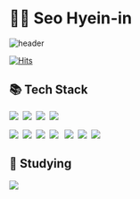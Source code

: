 # 👩‍💻 Seo Hyein-in 

![header](https://capsule-render.vercel.app/api?height=400&text=Welcome%20to&desc=Kanon's%20World)


[![Hits](https://hits.seeyoufarm.com/api/count/incr/badge.svg?url=https%3A%2F%2Fgithub.com%2Fpuputia%2Fhit-counter&count_bg=%2379C83D&title_bg=%23555555&icon=react.svg&icon_color=%2344DBF2&title=hits&edge_flat=false)](https://hits.seeyoufarm.com)
<!--
## 🏫 Education 🏫
Hanyang Women's University(2020.3~2024.2)
> Department of Software Convergence 
<br><br>
<br><br>
-->


## 📚 Tech Stack

<p align="left">
  <img src="https://img.shields.io/badge/HTML-E34F26?style=flat-square&logo=html5&logoColor=white"/>&nbsp
  <img src="https://img.shields.io/badge/css-1572B6?style=flat-square&logo=css3&logoColor=white"/></a>&nbsp
  <img src="https://img.shields.io/badge/Javascript-ffb13b?style=flat-square&logo=javascript&logoColor=white"/></a>&nbsp 
  <img src="https://img.shields.io/badge/React-61DAFB?style=flat-square&logo=react&logoColor=white"/>&nbsp

     
</p>

<p align="left">
 <img src="https://img.shields.io/badge/styled--components-DB7093?style=for-the-badge&logo=styled-components&logoColor=white"/>&nbsp
 <img src= https://img.shields.io/badge/CSS%20Modules-000000.svg?style=for-the-badge&logo=CSS-Modules&logoColor=white>&nbsp 
 <img src="https://img.shields.io/badge/Netlify-00C7B7?style=for-the-badge&logo=netlify&logoColor=white"/>&nbsp
  <img src="https://img.shields.io/badge/Vite-646CFF.svg?style=for-the-badge&logo=Vite&logoColor=white"> &nbsp
 <img src="https://img.shields.io/badge/bootstrap-7952B3?style=for-the-badge&logo=bootstrap&logoColor=white">&nbsp
 <img src="https://img.shields.io/badge/github-181717?style=for-the-badge&logo=github&logoColor=white">&nbsp
<img src="https://img.shields.io/badge/typescript-007ACC.svg?style=for-the-badge&logo=typescript&logoColor=white" />
</p>

## 📘 Studying
<p align="left">
  
 <img src="https://img.shields.io/badge/Next.js-000000.svg?style=for-the-badge&logo=nextdotjs&logoColor=white"/>
  </p>
<br><br>
<!--
## ⏱ 대표 프로젝트 ⏱
### 👨‍👧‍👧협업 프로젝트
  |기간|활동명|설명|기술|역할|
  |:---:|:---:|:---:|:---:|:---:|
  |2023.04 - 2023.12|[`PHOTOCATE`](https://github.com/Yongsoojin/capstone/tree/hyein)|이미지 처리 기술과<br/> 메타데이터를 이용한<br/> 사진편집 & 사진분류 웹사이트|React|프론트엔드: 페이지 제작 - 홈,로그인,사진분류,사진편집,이미지업로드|
  |2022.11 - 2022.02|[`Aniwana`](https://github.com/puputia/Ani-wana)|사용자 응답에 기반한<br/> 애니메이션 추천 서비스|React|개발자: 테스트 페이지 제작 - 홈, 질문페이지, 결과페이지|
  |2022.03 - 2022.07|[`MyShop`](https://speckled-origami-292.notion.site/MyShop-17ec3b0b1f474590b9d6ebd7fbc648da?pvs=74)|로그인,회원가입,상품<br/>검색,장바구니 담기가 되는 쇼핑몰 프로젝트|HTML, CSS, JavaScript|페이지 제작 - 로그인/회원가입,홈,마이페이지,장바구니 ,로고디자인,상품 등록|

<br/> 

### 🏃‍♀️ 개인 프로젝트
  |기간|활동명|설명|기술|역할|
  |:---:|:---:|:---:|:---:|:---:|
  |2021.11 - 2021.11|[`루피 챗봇 프로젝트`](https://puputia.github.io/Mogakko_JS/Day15/index.html)|JS 활용 단기 대외활동|HTML, CSS, JS|사용자 응답에 기반한 루피 챗봇 프로젝트|
  |2021.08 - 2021.08|[`나만의 미니홈페이지 프로젝트`](https://puputia.github.io/mini-homepage//minihomepage.html)|html/css 활용 단기 대외활동|HTML, CSS, JS|홈, 다이어리, 사진첩, 방명록 열람이 가능한 미니홈피 프로젝트|

 -->

<br><br>






<!--
**puputia/puputia** is a ✨ _special_ ✨ repository because its `README.md` (this file) appears on your GitHub profile.

Here are some ideas to get you started:

- 🔭 I’m currently working on ...
- 🌱 I’m currently learning ...
- 👯 I’m looking to collaborate on ...
- 🤔 I’m looking for help with ...
- 💬 Ask me about ...
- 📫 How to reach me: ...
- 😄 Pronouns: ...
- ⚡ Fun fact: ...
-->





<!-- 
## 🔰 Status
<p align="center">
  
  <img height="180em"  src="https://github-readme-stats-zeta-lac.vercel.app/api?username=puputia&show_icons=true" />
  <img height="180em"  src="https://github-readme-stats-zeta-lac.vercel.app/api/top-langs/?username=puputia&layout=compact&hide=jupyter%20notebook" />

</p>
-->
<!-- token
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
-->
